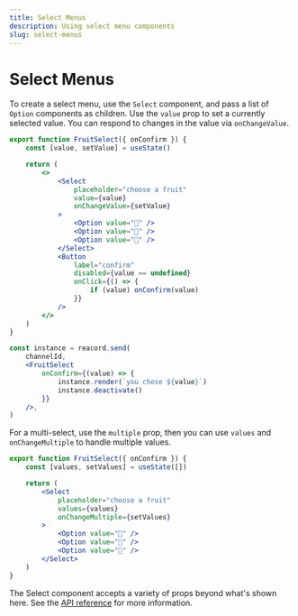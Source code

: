 ```yaml
---
title: Select Menus
description: Using select menu components
slug: select-menus
---
```


# Select Menus

To create a select menu, use the `Select` component, and pass a list of `Option` components as children. Use the `value` prop to set a currently selected value. You can respond to changes in the value via `onChangeValue`.

```jsx
export function FruitSelect({ onConfirm }) {
	const [value, setValue] = useState()

	return (
		<>
			<Select
				placeholder="choose a fruit"
				value={value}
				onChangeValue={setValue}
			>
				<Option value="🍎" />
				<Option value="🍌" />
				<Option value="🍒" />
			</Select>
			<Button
				label="confirm"
				disabled={value == undefined}
				onClick={() => {
					if (value) onConfirm(value)
				}}
			/>
		</>
	)
}
```

```jsx
const instance = reacord.send(
	channelId,
	<FruitSelect
		onConfirm={(value) => {
			instance.render(`you chose ${value}`)
			instance.deactivate()
		}}
	/>,
)
```

For a multi-select, use the `multiple` prop, then you can use `values` and `onChangeMultiple` to handle multiple values.

```jsx
export function FruitSelect({ onConfirm }) {
	const [values, setValues] = useState([])

	return (
		<Select
			placeholder="choose a fruit"
			values={values}
			onChangeMultiple={setValues}
		>
			<Option value="🍎" />
			<Option value="🍌" />
			<Option value="🍒" />
		</Select>
	)
}
```

The Select component accepts a variety of props beyond what's shown here. See the [API reference](/api/index.html#SelectChangeEvent) for more information.
